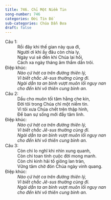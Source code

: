 ```yaml
---
title: 746. Chỉ Một Niềm Tin
song-number: 746
categories: Đời Tín Đồ
sub-categories: Chúa Dẫn Đưa
draft: false
---
```

<dl><dt>Câu 1:</dt><dd data-verse="1">Rồi đây khi thế gian này qua đi, <br/>Người ơi khi ấy đâu còn chia ly. <br/>Ngày vui sẽ đến khi Chúa lai hồi, <br/>Cách xa ngày tháng âm thầm dần trôi. </dd><dt>Điệp khúc:</dt><dd data-chorus="1"><em>Nào cứ hát ca trên đường thiên lý, <br/>Vì biết chắc Jê-sus thường cùng đi. <br/>Ngài dẫn ta an bình vượt muôn lối nguy nan <br/>cho đến khi vô thiên cung bình an. </em></dd><dt>Câu 2:</dt><dd data-verse="2">Dầu cho muôn tối tăm hằng che kín, <br/>Đời tôi trong Chúa chỉ một niềm tin. <br/>Vì tôi xưa Chúa chết trên thập hình, <br/>Để ban sự sống mới đầy tâm linh. </dd><dt>Điệp khúc:</dt><dd data-chorus="1"><em>Nào cứ hát ca trên đường thiên lý, <br/>Vì biết chắc Jê-sus thường cùng đi. <br/>Ngài dẫn ta an bình vượt muôn lối nguy nan <br/>cho đến khi vô thiên cung bình an. </em></dd><dt>Câu 3:</dt><dd data-verse="3">Còn chi lo nghĩ khi nhìn xung quanh, <br/>Còn chi toan tính cuộc đời mong manh. <br/>Còn chi kinh hãi tố giông lan tràn, <br/>Vững tâm chờ đón Chúa ngày vinh quang. </dd><dt>Điệp khúc:</dt><dd data-chorus="1"><em>Nào cứ hát ca trên đường thiên lý, <br/>Vì biết chắc Jê-sus thường cùng đi. <br/>Ngài dẫn ta an bình vượt muôn lối nguy nan <br/>cho đến khi vô thiên cung bình an. </em></dd></dl>